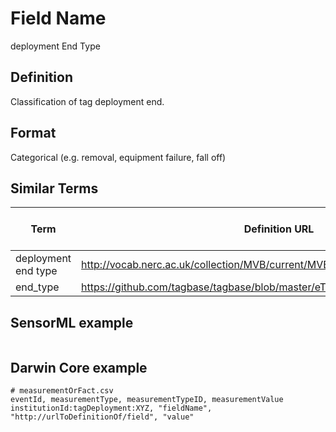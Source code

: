 # Field Name
deployment End Type

## Definition 
Classification of tag deployment end.

## Format
Categorical (e.g. removal, equipment failure, fall off)

## Similar Terms 
|Term|Definition URL|Source Vocabulary Publisher/Creator|
|----|----------|-----------------|
|deployment end type|http://vocab.nerc.ac.uk/collection/MVB/current/MVB000084/|Movebank|
|end_type|https://github.com/tagbase/tagbase/blob/master/eTagMetadataInventory.csv#L102|Tagbase|

## SensorML example
```xml

```
## Darwin Core example
```csv
# measurementOrFact.csv
eventId, measurementType, measurementTypeID, measurementValue
institutionId:tagDeployment:XYZ, "fieldName", "http://urlToDefinitionOf/field", "value"
```
